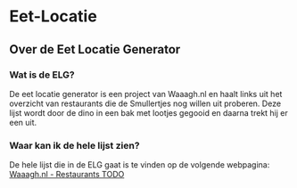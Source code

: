 # Eet-Locatie

## Over de Eet Locatie Generator
### Wat is de ELG?
De eet locatie generator is een project van Waaagh.nl en haalt links uit het overzicht van restaurants die de Smullertjes nog willen uit proberen. Deze lijst wordt door de dino in een bak met lootjes gegooid en daarna trekt hij er een uit.

### Waar kan ik de hele lijst zien?
De hele lijst die in de ELG gaat is te vinden op de volgende webpagina: [Waaagh.nl - Restaurants TODO](https://www.waaagh.nl/Restaurants_ToDo)